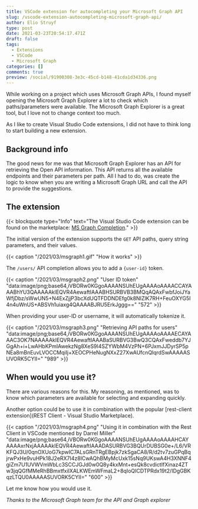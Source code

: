 ```yaml
---
title: VSCode extension for autocompleting your Microsoft Graph API
slug: /vscode-extension-autocompleting-microsoft-graph-api/
author: Elio Struyf
type: post
date: 2021-03-23T20:54:17.471Z
draft: false
tags:
  - Extensions
  - VSCode
  - Microsoft Graph
categories: []
comments: true
preview: /social/91900308-3e3c-45cd-b148-41cda1d34336.png
---
```


While working on a project which uses Microsoft Graph APIs, I found myself opening the Microsoft Graph Explorer a lot to check which paths/parameters were available. The Microsoft Graph Explorer is a great tool, but I love not to change context too much. 

As I like to create Visual Studio Code extensions, I did not have to think long to start building a new extension.

## Background info

The good news for me was that Microsoft Graph Explorer has an API for retrieving the Open API information. This API returns all the available endpoints and their parameters per path. All I had to do, was create the logic to know when you are writing a Microsoft Graph URL and call the API to provide the suggestions.

## The extension

{{< blockquote type="Info" text="The Visual Studio Code extension can be found on the marketplace: [MS Graph Completion](https://marketplace.visualstudio.com/items?itemName=eliostruyf.vscode-msgraph-autocomplete)." >}}

The initial version of the extension supports the `GET` API paths, query string parameters, and their values.

{{< caption "/2021/03/msgraph1.gif" "How it works" >}}

The `/users/` API completion allows you to add a `{user-id}` token.

{{< caption "/2021/03/msgraph2.png" "User ID token"  "data:image/png;base64,iVBORw0KGgoAAAANSUhEUgAAAAoAAAACCAYAAABhYU3QAAAAAklEQVR4AewaftIAAABHSURBVB3BMQqAQAxFwbfJoiJYaWfjDbz/sWwUN5+N4ExZjjP3bcXdUQTFDDNDEfg0k8NIZlK7RH+FeuOXYG5I4n4uWnUS+ABSVh1uiaxg4QAAAABJRU5ErkJggg==" "572" >}}

When providing your user-ID or username, it will automatically tokenize it.

{{< caption "/2021/03/msgraph3.png" "Retrieving API paths for users"  "data:image/png;base64,iVBORw0KGgoAAAANSUhEUgAAAAoAAAAECAYAAAC3OK7NAAAAAklEQVR4AewaftIAAABaSURBVG3BwQ3CQAxFweddb7YJGgAh+i+LwAHbKPmIAwekzNg8XeS9I4SZYWbM4VzPN+6PJxmJJDyrSP5pNEa8mBnEuvLVOCCMqiIj+XEOCPHeNugNXxZ27XwAUfcnQlqrdSwAAAAASUVORK5CYII=" "989" >}}

## When would you use it?

There are various reasons for this. My reasoning, as mentioned, was to know which parameters are available for selecting and expanding quickly.

Another option could be to use it in combination with the popular [rest-client extension](REST Client - Visual Studio Marketplace). 

{{< caption "/2021/03/msgraph4.png" "Using it in combination with the Rest Client in VSCode mentioned by Darrel Miller"  "data:image/png;base64,iVBORw0KGgoAAAANSUhEUgAAAAoAAAAHCAYAAAAxrNxjAAAAAklEQVR4AewaftIAAADASURBVG3BQUrDUBSG0e+/L6/VRKFQJ3U/0qnOXUoG7kpwIC7ALsGRnTRgEBpjk7zkSgaCA8/R/d2tv7zuGPqBqjrwPxHe9vuHPk18J2eRX7I4z8lCwAQhBMyMcUxk15sNq9UKswA4H3XNNF4giZm7U1UVWVmWbLc3SCCJGJd0w0Q8y4kxMnt+esQk8cvdictIfXinaz4ZTw3jqQGfMMeRhBBmxtfxiIXALKWEmWFmaL2+8qIoQICDTPRdx19t2/IDgGBKqzLTQU0AAAAASUVORK5CYII=" "600" >}}

Let me know how you would use it.

*Thanks to the Microsoft Graph team for the API and Graph explorer*
